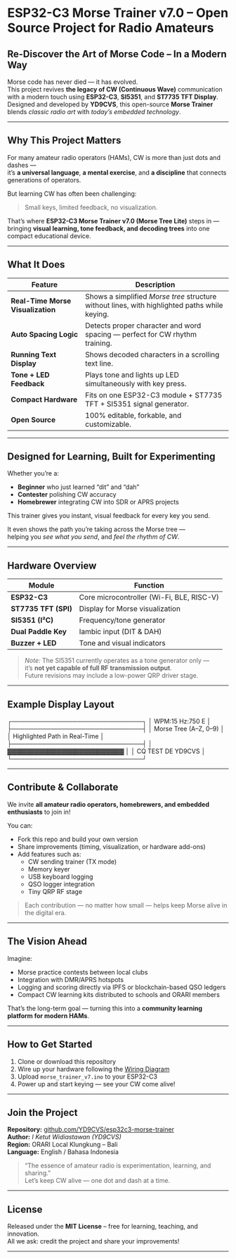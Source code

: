 # ESP32-C3 Morse Trainer v7.0 – Open Source Project for Radio Amateurs

## Re-Discover the Art of Morse Code – In a Modern Way

Morse code has never died — it has evolved.  
This project revives **the legacy of CW (Continuous Wave)** communication with a modern touch using **ESP32-C3**, **SI5351**, and **ST7735 TFT Display**.  
Designed and developed by **YD9CVS**, this open-source **Morse Trainer** blends *classic radio art* with *today’s embedded technology*.

---

## Why This Project Matters

For many amateur radio operators (HAMs), CW is more than just dots and dashes —  
it’s **a universal language**, **a mental exercise**, and **a discipline** that connects generations of operators.  

But learning CW has often been challenging:  
> Small keys, limited feedback, no visualization.

That’s where **ESP32-C3 Morse Trainer v7.0 (Morse Tree Lite)** steps in —  
bringing **visual learning, tone feedback, and decoding trees** into one compact educational device.

---

## What It Does

| Feature | Description |
|----------|-------------|
| **Real-Time Morse Visualization** | Shows a simplified *Morse tree* structure without lines, with highlighted paths while keying. |
| **Auto Spacing Logic** | Detects proper character and word spacing — perfect for CW rhythm training. |
| **Running Text Display** | Shows decoded characters in a scrolling text line. |
| **Tone + LED Feedback** | Plays tone and lights up LED simultaneously with key press. |
| **Compact Hardware** | Fits on one ESP32-C3 module + ST7735 TFT + SI5351 signal generator. |
| **Open Source** | 100% editable, forkable, and customizable. |

---

## Designed for Learning, Built for Experimenting

Whether you’re a:
- **Beginner** who just learned “dit” and “dah”  
- **Contester** polishing CW accuracy  
- **Homebrewer** integrating CW into SDR or APRS projects  

This trainer gives you instant, visual feedback for every key you send.

It even shows the path you’re taking across the Morse tree —  
helping you *see what you send*, and *feel the rhythm of CW*.

---

## Hardware Overview

| Module | Function |
|---------|-----------|
| **ESP32-C3** | Core microcontroller (Wi-Fi, BLE, RISC-V) |
| **ST7735 TFT (SPI)** | Display for Morse visualization |
| **SI5351 (I²C)** | Frequency/tone generator |
| **Dual Paddle Key** | Iambic input (DIT & DAH) |
| **Buzzer + LED** | Tone and visual indicators |

> *Note:* The SI5351 currently operates as a tone generator only —  
it’s **not yet capable of full RF transmission output**.  
Future revisions may include a low-power QRP driver stage.

---

## Example Display Layout
┌──────────────────────────────┐
│ WPM:15 Hz:750 E │
├──────────────────────────────┤
│ Morse Tree (A–Z, 0–9) │
│ Highlighted Path in Real-Time │
├──────────────────────────────┤
│ ▓▓▓▓▓▓▓▓▓▓▓▓▓▓▓▓▓▓▓▓▓▓▓▓▓▓ │
│ CQ TEST DE YD9CVS │
└──────────────────────────────┘

---

## Contribute & Collaborate

We invite **all amateur radio operators, homebrewers, and embedded enthusiasts** to join in!

You can:
- Fork this repo and build your own version  
- Share improvements (timing, visualization, or hardware add-ons)  
- Add features such as:
  - CW sending trainer (TX mode)
  - Memory keyer
  - USB keyboard logging
  - QSO logger integration
  - Tiny QRP RF stage

> Each contribution — no matter how small — helps keep Morse alive in the digital era.

---

## The Vision Ahead

Imagine:
- Morse practice contests between local clubs  
- Integration with DMR/APRS hotspots  
- Logging and scoring directly via IPFS or blockchain-based QSO ledgers  
- Compact CW learning kits distributed to schools and ORARI members

That’s the long-term goal — turning this into a **community learning platform for modern HAMs**.

---

## How to Get Started

1. Clone or download this repository  
2. Wire up your hardware following the [Wiring Diagram](Doc/wiring.jpg)  
3. Upload `morse_trainer_v7.ino` to your ESP32-C3  
4. Power up and start keying — see your CW come alive!

---

## Join the Project

**Repository:** [github.com/YD9CVS/esp32c3-morse-trainer](https://github.com/YD9CVS/esp32c3-morse-trainer)  
**Author:** *I Ketut Widiastawan (YD9CVS)*  
**Region:** ORARI Local Klungkung – Bali  
**Language:** English / Bahasa Indonesia  

> “The essence of amateur radio is experimentation, learning, and sharing.”  
> Let’s keep CW alive — one dot and dash at a time.

---

## License
Released under the **MIT License** – free for learning, teaching, and innovation.  
All we ask: credit the project and share your improvements!

---

